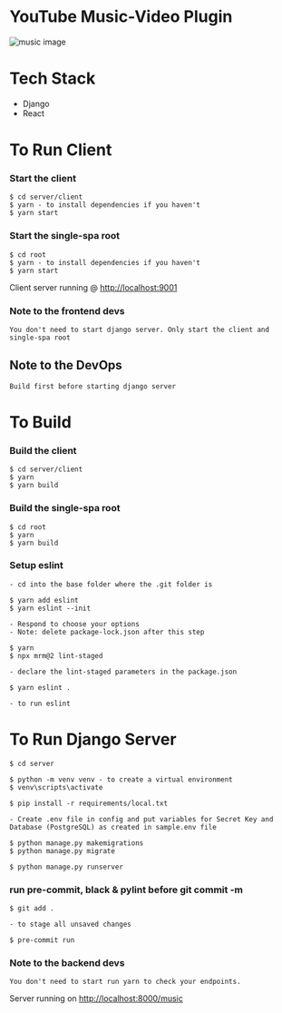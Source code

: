 # YouTube Music-Video Plugin

![music image](https://scontent.fabb1-1.fna.fbcdn.net/v/t1.6435-9/p640x640/184205866_309950770525058_7072329262818108856_n.jpg?_nc_cat=101&ccb=1-5&_nc_sid=e3f864&_nc_ohc=KxNw0YAjzh8AX_67s2d&_nc_ht=scontent.fabb1-1.fna&oh=e0bb8173d7cf9f75f82b00345dbbb987&oe=616AD4A8)

# Tech Stack

- Django
- React

# To Run Client

### Start the client

    $ cd server/client
    $ yarn - to install dependencies if you haven't
    $ yarn start

### Start the single-spa root

    $ cd root
    $ yarn - to install dependencies if you haven't
    $ yarn start

Client server running @ <a href='http://localhost:9001'>http://localhost:9001</a>

### Note to the frontend devs

    You don't need to start django server. Only start the client and single-spa root

## Note to the DevOps

    Build first before starting django server

# To Build

### Build the client

    $ cd server/client
    $ yarn
    $ yarn build

### Build the single-spa root

    $ cd root
    $ yarn
    $ yarn build

### Setup eslint

    - cd into the base folder where the .git folder is

    $ yarn add eslint
    $ yarn eslint --init

    - Respond to choose your options
    - Note: delete package-lock.json after this step

    $ yarn
    $ npx mrm@2 lint-staged

    - declare the lint-staged parameters in the package.json

    $ yarn eslint .

    - to run eslint

# To Run Django Server

    $ cd server

    $ python -m venv venv - to create a virtual environment
    $ venv\scripts\activate

    $ pip install -r requirements/local.txt

    - Create .env file in config and put variables for Secret Key and Database (PostgreSQL) as created in sample.env file

    $ python manage.py makemigrations
    $ python manage.py migrate

    $ python manage.py runserver

### run pre-commit, black & pylint before git commit -m

    $ git add .

    - to stage all unsaved changes

    $ pre-commit run

### Note to the backend devs

    You don't need to start run yarn to check your endpoints.


Server running on <a href='http://localhost:8000'>http://localhost:8000/music</a>

<!-- API root available on <a href='http://localhost:8000/music/api/'>http://localhost:8000/music/api/</a>

Admin root available on <a href='http://localhost:8000/music/admin/'>http://localhost:8000/music/admin/</a> -->
